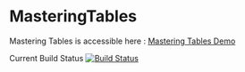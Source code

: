 MasteringTables
===============

Mastering Tables is accessible here : [Mastering Tables Demo](http://www.jrebirth.org/apps/MasteringTables.html)

Current Build Status
[![Build Status](http://ci.jrebirth.org/buildStatus/icon?job=MasteringTables-master)](http://ci.jrebirth.org/job/MasteringTables-master/)

